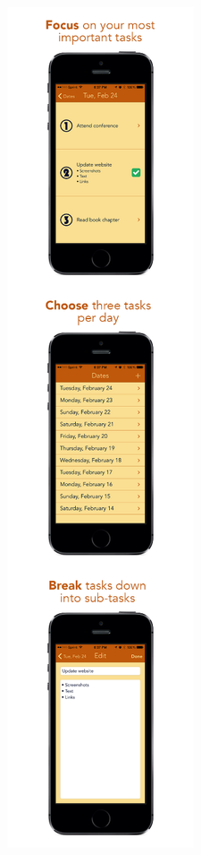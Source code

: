 <a href="http://appstore.com/proximityvizllc/dailythree/"><img src="Screenshots/focus35.png" align="left" height="500"><img src="Screenshots/choose35.png" align="left" height="500"><img src="Screenshots/break35.png" align="left" height="500"></a>